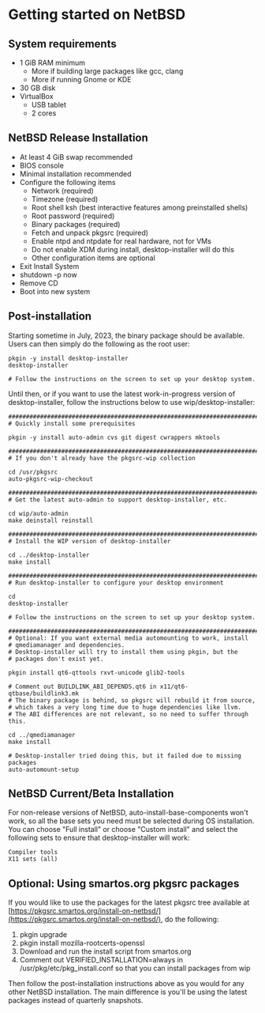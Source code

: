 
# Getting started on NetBSD

## System requirements

- 1 GiB RAM minimum
    - More if building large packages like gcc, clang
    - More if running Gnome or KDE
- 30 GB disk
- VirtualBox
    - USB tablet
    - 2 cores

## NetBSD Release Installation

- At least 4 GiB swap recommended
- BIOS console
- Minimal installation recommended
- Configure the following items
	- Network (required)
	- Timezone (required)
	- Root shell ksh (best interactive features among preinstalled shells)
	- Root password (required)
	- Binary packages (required)
	- Fetch and unpack pkgsrc (required)
	- Enable ntpd and ntpdate for real hardware, not for VMs
	- Do not enable XDM during install, desktop-installer will do this
	- Other configuration items are optional
- Exit Install System
- shutdown -p now
- Remove CD
- Boot into new system

## Post-installation

Starting sometime in July, 2023, the binary package should be available.
Users can then simply do the following as the root user:

```
pkgin -y install desktop-installer
desktop-installer

# Follow the instructions on the screen to set up your desktop system.
```

Until then, or if you want to use the latest work-in-progress version
of desktop-installer, follow the instructions below to use wip/desktop-installer:

```
#############################################################################
# Quickly install some prerequisites

pkgin -y install auto-admin cvs git digest cwrappers mktools

#############################################################################
# If you don't already have the pkgsrc-wip collection

cd /usr/pkgsrc
auto-pkgsrc-wip-checkout

#############################################################################
# Get the latest auto-admin to support desktop-installer, etc.

cd wip/auto-admin
make deinstall reinstall

#############################################################################
# Install the WIP version of desktop-installer

cd ../desktop-installer
make install

#############################################################################
# Run desktop-installer to configure your desktop environment

cd
desktop-installer

# Follow the instructions on the screen to set up your desktop system.
```

```
#############################################################################
# Optional: If you want external media automounting to work, install
# qmediamanager and dependencies.
# Desktop-installer will try to install them using pkgin, but the
# packages don't exist yet.

pkgin install qt6-qttools rxvt-unicode glib2-tools

# Comment out BUILDLINK_ABI_DEPENDS.qt6 in x11/qt6-qtbase/buildlink3.mk
# The binary package is behind, so pkgsrc will rebuild it from source,
# which takes a very long time due to huge dependencies like llvm.
# The ABI differences are not relevant, so no need to suffer through this.

cd ../qmediamanager
make install

# Desktop-installer tried doing this, but it failed due to missing packages
auto-automount-setup
```

## NetBSD Current/Beta Installation

For non-release versions of NetBSD, auto-install-base-components won't
work, so all the base sets you need must be selected during OS
installation.  You can choose "Full install" or choose "Custom install"
and select the following sets to ensure that desktop-installer will
work:

    Compiler tools
    X11 sets (all)

## Optional: Using smartos.org pkgsrc packages

If you would like to use the packages for the latest pkgsrc tree
available at
[https://pkgsrc.smartos.org/install-on-netbsd/](https://pkgsrc.smartos.org/install-on-netbsd/),
do the following:

1. pkgin upgrade
2. pkgin install mozilla-rootcerts-openssl
3. Download and run the install script from smartos.org
4. Comment out VERIFIED_INSTALLATION=always in /usr/pkg/etc/pkg_install.conf
   so that you can install packages from wip

Then follow the post-installation instructions above as you would for
any other NetBSD installation.  The main difference is you'll be using
the latest packages instead of quarterly snapshots.
